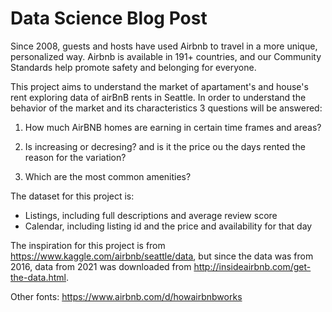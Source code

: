 # Data Science Blog Post

Since 2008, guests and hosts have used Airbnb to travel in a more unique, personalized way. Airbnb is available in 191+ countries, and our Community Standards help promote safety and belonging for everyone. 

This project aims to understand the market of apartament's and house's rent exploring data of airBnB rents in Seattle. In order to understand the behavior of the market and its characteristics 3 questions will be answered:

1) How much AirBNB homes are earning in certain time frames and areas?

2) Is increasing or decresing? and is it the price ou the days rented the reason for the variation?

3) Which are the most common amenities?

The dataset for this project is:
- Listings, including full descriptions and average review score
- Calendar, including listing id and the price and availability for that day

The inspiration for this project is from https://www.kaggle.com/airbnb/seattle/data, but since the data was from 2016, data from 2021 was downloaded from http://insideairbnb.com/get-the-data.html.

Other fonts: https://www.airbnb.com/d/howairbnbworks
